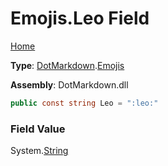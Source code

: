 # Emojis\.Leo Field

[Home](../../../README.md)

**Type**: [DotMarkdown](../../README.md)\.[Emojis](../README.md)

**Assembly**: DotMarkdown\.dll

```csharp
public const string Leo = ":leo:"
```

### Field Value

System\.[String](https://docs.microsoft.com/en-us/dotnet/api/system.string)